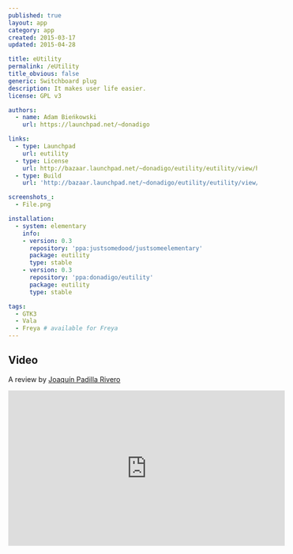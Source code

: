 ```yaml
---
published: true
layout: app
category: app
created: 2015-03-17
updated: 2015-04-28

title: eUtility
permalink: /eUtility
title_obvious: false
generic: Switchboard plug
description: It makes user life easier.
license: GPL v3

authors:
  - name: Adam Bieńkowski
    url: https://launchpad.net/~donadigo

links:
  - type: Launchpad
    url: eutility
  - type: License
    url: http://bazaar.launchpad.net/~donadigo/eutility/eutility/view/head:/COPYING
  - type: Build
    url: 'http://bazaar.launchpad.net/~donadigo/eutility/eutility/view/head:/INSTALL'

screenshots_:
  - File.png

installation:
  - system: elementary
    info:
    - version: 0.3
      repository: 'ppa:justsomedood/justsomeelementary'
      package: eutility
      type: stable
    - version: 0.3
      repository: 'ppa:donadigo/eutility'
      package: eutility
      type: stable

tags:
  - GTK3
  - Vala
  - Freya # available for Freya
---
```

## Video
A review by [Joaquín Padilla Rivero](https://www.youtube.com/channel/UC_im4PuM9ViTNjaUf2cXmgg)

<iframe width="560" height="315" src="https://www.youtube.com/embed/JajoXk45jCo" frameborder="0" allowfullscreen></iframe>